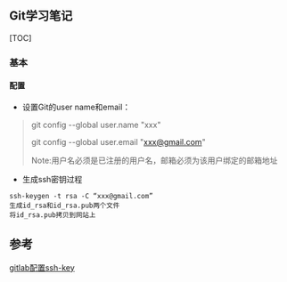 ## Git学习笔记

[TOC]

### 基本

#### 配置

- 设置Git的user name和email：

> git config --global user.name "xxx"  
>
> git config --global user.email "xxx@gmail.com"  
>
> Note:用户名必须是已注册的用户名，邮箱必须为该用户绑定的邮箱地址

- 生成ssh密钥过程

```
ssh-keygen -t rsa -C “xxx@gmail.com” 
生成id_rsa和id_rsa.pub两个文件
将id_rsa.pub拷贝到网站上
```

## 参考

[gitlab配置ssh-key](http://blog.csdn.net/breeze_life/article/details/45868045)

